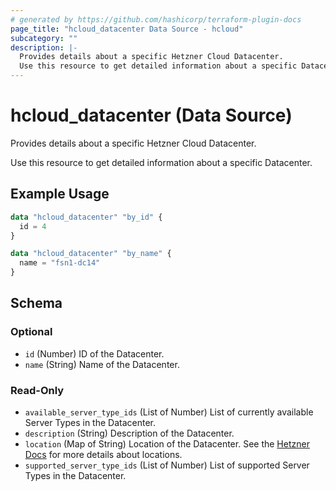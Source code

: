 ```yaml
---
# generated by https://github.com/hashicorp/terraform-plugin-docs
page_title: "hcloud_datacenter Data Source - hcloud"
subcategory: ""
description: |-
  Provides details about a specific Hetzner Cloud Datacenter.
  Use this resource to get detailed information about a specific Datacenter.
---
```


# hcloud_datacenter (Data Source)

Provides details about a specific Hetzner Cloud Datacenter.

Use this resource to get detailed information about a specific Datacenter.

## Example Usage

```terraform
data "hcloud_datacenter" "by_id" {
  id = 4
}

data "hcloud_datacenter" "by_name" {
  name = "fsn1-dc14"
}
```

<!-- schema generated by tfplugindocs -->
## Schema

### Optional

- `id` (Number) ID of the Datacenter.
- `name` (String) Name of the Datacenter.

### Read-Only

- `available_server_type_ids` (List of Number) List of currently available Server Types in the Datacenter.
- `description` (String) Description of the Datacenter.
- `location` (Map of String) Location of the Datacenter. See the [Hetzner Docs](https://docs.hetzner.com/cloud/general/locations/#what-locations-are-there) for more details about locations.
- `supported_server_type_ids` (List of Number) List of supported Server Types in the Datacenter.
